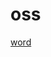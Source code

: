 # oss

[word](https://docs.google.com/document/d/1NUSW_R0C8WRYqRskDI-bD1HzTEk5gm4LHhtEwltP5TQ/edit)
